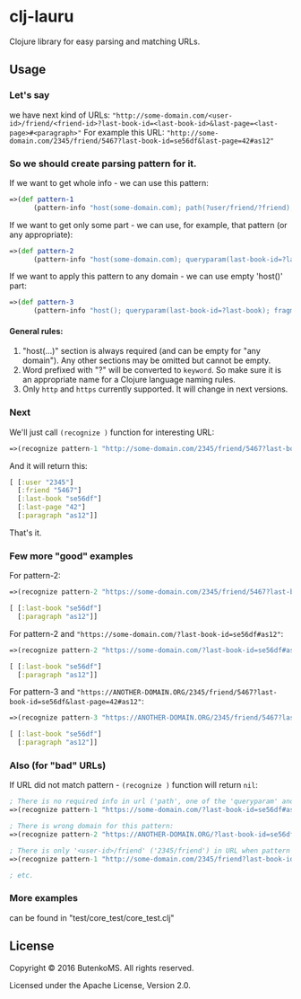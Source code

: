 # clj-lauru

Clojure library for easy parsing and matching URLs.

## Usage

### Let's say 

we have next kind of URLs:
`"http://some-domain.com/<user-id>/friend/<friend-id>?last-book-id=<last-book-id>&last-page=<last-page>#<paragraph>"`
For example this URL:
`"http://some-domain.com/2345/friend/5467?last-book-id=se56df&last-page=42#as12"`

### So we should create parsing pattern for it.

If we want to get whole info - we can use this pattern:

```clojure
=>(def pattern-1
      (pattern-info "host(some-domain.com); path(?user/friend/?friend); queryparam(last-book-id=?last-book); queryparam(last-page=?last-page); fragment(?paragraph)"))
```

If we want to get only some part - we can use, for example, that pattern (or any appropriate):

```clojure
=>(def pattern-2
      (pattern-info "host(some-domain.com); queryparam(last-book-id=?last-book); fragment(?paragraph)"))
```

If we want to apply this pattern to any domain - we can use empty 'host()' part:

```clojure
=>(def pattern-3
      (pattern-info "host(); queryparam(last-book-id=?last-book); fragment(?paragraph)"))
```

#### General rules:

1. "host(...)" section is always required (and can be empty for "any domain"). Any other sections may be omitted but cannot be empty.
2. Word prefixed with "?" will be converted to `keyword`. So make sure it is an appropriate name for a Clojure language naming rules.
3. Only `http` and `https` currently supported. It will change in next versions.

### Next

We'll just call `(recognize )` function for interesting URL:

```clojure
=>(recognize pattern-1 "http://some-domain.com/2345/friend/5467?last-book-id=se56df&last-page=42#as12")
```

And it will return this:

```clojure
[ [:user "2345"] 
  [:friend "5467"] 
  [:last-book "se56df"] 
  [:last-page "42"] 
  [:paragraph "as12"]]
```

That's it.

### Few more "good" examples

For pattern-2:

```clojure
=>(recognize pattern-2 "https://some-domain.com/2345/friend/5467?last-book-id=se56df&last-page=42#as12")

[ [:last-book "se56df"] 
  [:paragraph "as12"]]
```

For pattern-2 and `"https://some-domain.com/?last-book-id=se56df#as12"`:

```clojure
=>(recognize pattern-2 "https://some-domain.com/?last-book-id=se56df#as12")

[ [:last-book "se56df"] 
  [:paragraph "as12"]]
```

For pattern-3 and `"https://ANOTHER-DOMAIN.ORG/2345/friend/5467?last-book-id=se56df&last-page=42#as12"`:

```clojure
=>(recognize pattern-3 "https://ANOTHER-DOMAIN.ORG/2345/friend/5467?last-book-id=se56df&last-page=42#as12")

[ [:last-book "se56df"] 
  [:paragraph "as12"]]
```

### Also (for "bad" URLs)

If URL did not match pattern - `(recognize )` function will return `nil`:

```clojure
; There is no required info in url ('path', one of the 'queryparam' and 'fragment'):
=>(recognize pattern-1 "https://some-domain.com/?last-book-id=se56df#as12")

; There is wrong domain for this pattern:
=>(recognize pattern-2 "https://ANOTHER-DOMAIN.ORG/?last-book-id=se56df#as12")

; There is only '<user-id>/friend' ('2345/friend') in URL when pattern require '<user-id>/friend/<friend-id>': 
=>(recognize pattern-1 "http://some-domain.com/2345/friend?last-book-id=se56df&last-page=42#as12")

; etc.
```

### More examples

can be found in "test/core_test/core_test.clj"

## License

Copyright © 2016 ButenkoMS. All rights reserved.

Licensed under the Apache License, Version 2.0.
